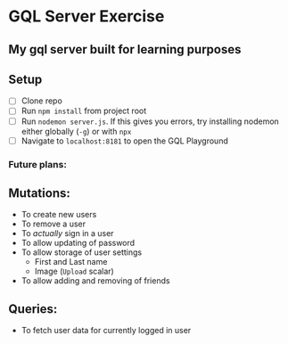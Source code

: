 # GQL Server Exercise
My gql server built for learning purposes
--
## Setup
- [ ] Clone repo
- [ ] Run `npm install` from project root
- [ ] Run `nodemon server.js`. If this gives you errors, try installing nodemon either globally (`-g`) or with `npx`
- [ ] Navigate to `localhost:8181` to open the GQL Playground  
### Future plans:

## Mutations:
- To create new users
- To remove a user
- To _actually_ sign in a user
- To allow updating of password
- To allow storage of user settings
  - First and Last name
  - Image (`Upload` scalar)
- To allow adding and removing of friends

## Queries:

- To fetch user data for currently logged in user
